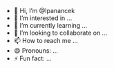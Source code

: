 - 👋 Hi, I’m @Ipanancek
- 👀 I’m interested in ...
- 🌱 I’m currently learning ...
- 💞️ I’m looking to collaborate on ...
- 📫 How to reach me ...
- 😄 Pronouns: ...
- ⚡ Fun fact: ...

<!---
Ipanancek/Ipanancek is a ✨ special ✨ repository because its `README.md` (this file) appears on your GitHub profile.
You can click the Preview link to take a look at your changes.
--->
